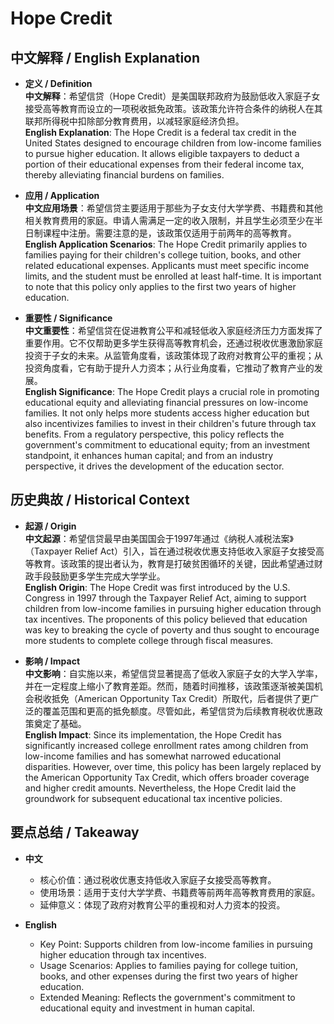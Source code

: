 # Hope Credit

## 中文解释 / English Explanation

* **定义 / Definition**  
  **中文解释**：希望信贷（Hope Credit）是美国联邦政府为鼓励低收入家庭子女接受高等教育而设立的一项税收抵免政策。该政策允许符合条件的纳税人在其联邦所得税中扣除部分教育费用，以减轻家庭经济负担。  
  **English Explanation**: The Hope Credit is a federal tax credit in the United States designed to encourage children from low-income families to pursue higher education. It allows eligible taxpayers to deduct a portion of their educational expenses from their federal income tax, thereby alleviating financial burdens on families.

* **应用 / Application**  
  **中文应用场景**：希望信贷主要适用于那些为子女支付大学学费、书籍费和其他相关教育费用的家庭。申请人需满足一定的收入限制，并且学生必须至少在半日制课程中注册。需要注意的是，该政策仅适用于前两年的高等教育。  
  **English Application Scenarios**: The Hope Credit primarily applies to families paying for their children's college tuition, books, and other related educational expenses. Applicants must meet specific income limits, and the student must be enrolled at least half-time. It is important to note that this policy only applies to the first two years of higher education.

* **重要性 / Significance**  
  **中文重要性**：希望信贷在促进教育公平和减轻低收入家庭经济压力方面发挥了重要作用。它不仅帮助更多学生获得高等教育机会，还通过税收优惠激励家庭投资于子女的未来。从监管角度看，该政策体现了政府对教育公平的重视；从投资角度看，它有助于提升人力资本；从行业角度看，它推动了教育产业的发展。  
  **English Significance**: The Hope Credit plays a crucial role in promoting educational equity and alleviating financial pressures on low-income families. It not only helps more students access higher education but also incentivizes families to invest in their children's future through tax benefits. From a regulatory perspective, this policy reflects the government's commitment to educational equity; from an investment standpoint, it enhances human capital; and from an industry perspective, it drives the development of the education sector.

## 历史典故 / Historical Context

* **起源 / Origin**  
  **中文起源**：希望信贷最早由美国国会于1997年通过《纳税人减税法案》（Taxpayer Relief Act）引入，旨在通过税收优惠支持低收入家庭子女接受高等教育。该政策的提出者认为，教育是打破贫困循环的关键，因此希望通过财政手段鼓励更多学生完成大学学业。  
  **English Origin**: The Hope Credit was first introduced by the U.S. Congress in 1997 through the Taxpayer Relief Act, aiming to support children from low-income families in pursuing higher education through tax incentives. The proponents of this policy believed that education was key to breaking the cycle of poverty and thus sought to encourage more students to complete college through fiscal measures.

* **影响 / Impact**  
  **中文影响**：自实施以来，希望信贷显著提高了低收入家庭子女的大学入学率，并在一定程度上缩小了教育差距。然而，随着时间推移，该政策逐渐被美国机会税收抵免（American Opportunity Tax Credit）所取代，后者提供了更广泛的覆盖范围和更高的抵免额度。尽管如此，希望信贷为后续教育税收优惠政策奠定了基础。  
  **English Impact**: Since its implementation, the Hope Credit has significantly increased college enrollment rates among children from low-income families and has somewhat narrowed educational disparities. However, over time, this policy has been largely replaced by the American Opportunity Tax Credit, which offers broader coverage and higher credit amounts. Nevertheless, the Hope Credit laid the groundwork for subsequent educational tax incentive policies.

## 要点总结 / Takeaway

* **中文**  
  - 核心价值：通过税收优惠支持低收入家庭子女接受高等教育。
  - 使用场景：适用于支付大学学费、书籍费等前两年高等教育费用的家庭。
  - 延伸意义：体现了政府对教育公平的重视和对人力资本的投资。

* **English**  
  - Key Point: Supports children from low-income families in pursuing higher education through tax incentives.
  - Usage Scenarios: Applies to families paying for college tuition, books, and other expenses during the first two years of higher education.
  - Extended Meaning: Reflects the government's commitment to educational equity and investment in human capital.